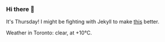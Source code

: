 ### Hi there :wave:

It's Thursday! I might be fighting with Jekyll to make [this](https://swissclubtoronto.ca) better.

Weather in Toronto: clear, at +10°C.
